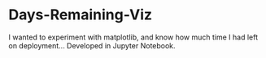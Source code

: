 # Days-Remaining-Viz
I wanted to experiment with matplotlib, and know how much time I had left on deployment...
Developed in Jupyter Notebook.
